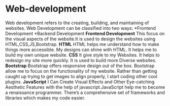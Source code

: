 # Web-development
Web development refers to the creating, building, and maintaining of websites.
Web Development can be classified into two ways:
    *Frontend Development
    *Backend Development
**Frontend Development**
   This focus on the visual aspects of the website.It is used to design the websites using HTML,CSS,JS,Bootstrap.
**HTML** 
  HTML helps me  understand how to make things more accessible. My designs can shine with HTML. It helps me to build my own unique website.
**CSS**
   It give style to my Websites. It helps to redesign my site more quickly. It is used to build more Diverse websites.
**Bootstrap**
   Bootstrap offers responsive design out of the box. Bootstrap allow me to focus on the functionality of my website. 
   Rather than getting caught up trying to get images to align properly, I start coding other cool plugins.
**JavaScript**
    I Can Create Visual Effects and Other Eye-catching Aesthetic Features with the help of javascript.JavaScript help me to become a renaissance programmer.
    There’s a comprehensive set of frameworks and libraries which makes my code easier.
